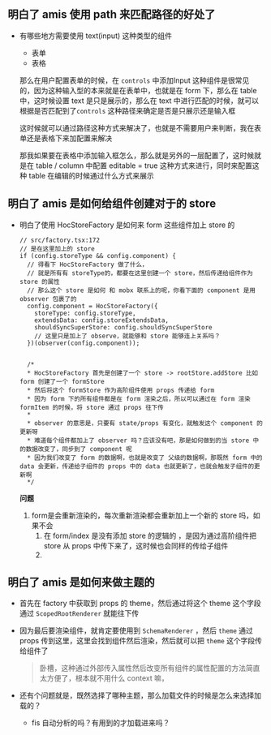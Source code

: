 ## 明白了 amis 使用 path 来匹配路径的好处了

- 有哪些地方需要使用 text(input) 这种类型的组件

  - 表单
  - 表格

  那么在用户配置表单的时候，在 `controls` 中添加Input 这种组件是很常见的，因为这种输入型的本来就是在表单中，也就是在 form 下，那么在 table 中，这时候设置 text 是只是展示的，那么在 text 中进行匹配的时候，就可以根据是否匹配到了`controls` 这种路径来确定是否是只展示还是输入框

  这时候就可以通过路径这种方式来解决了，也就是不需要用户来判断，我在表单还是表格下来加配置来解决

  那我如果要在表格中添加输入框怎么，那么就是另外的一层配置了，这时候就是在 table / column 中配置 editable = true 这种方式来进行，同时来配置这种 table 在编辑的时候通过什么方式来展示

## 明白了 amis 是如何给组件创建对于的 store

- 明白了使用 HocStoreFactory 是如何来 form 这些组件加上 store 的

  ```tsx
  // src/factory.tsx:172
  // 是在这里加上的 store
  if (config.storeType && config.component) {
    // 得看下 HocStoreFactory 做了什么，
    // 就是所有有 storeType的，都要在这里创建一个 store，然后传递给组件作为 store 的属性
    // 那么这个 store 是如何 和 mobx 联系上的呢，你看下面的 component 是用 observer 包裹了的
    config.component = HocStoreFactory({
      storeType: config.storeType,
      extendsData: config.storeExtendsData,
      shouldSyncSuperStore: config.shouldSyncSuperStore
      // 这里只是加上了 observe，就能够和 store 能够连上关系吗？
    })(observer(config.component));
    
    
    /*
    * HocStoreFactory 首先是创建了一个 store -> rootStore.addStore 比如 form 创建了一个 formStore
    * 然后将这个 formStore 作为高阶组件使用 props 传递给 form
    * 因为 form 下的所有组件都是在 form 渲染之后，所以可以通过在 form 渲染 formItem 的时候，将 store 通过 props 往下传
    * 
    * observer 的意思是，只要有 state/props 有变化，就触发这个 component 的更新呀
    * 难道每个组件都加上了 observer 吗？应该没有吧，那是如何做到的当 store 中的数据改变了，同步到了 component 呢
    * 因为我们改变了 form 的数据啊，也就是改变了 父级的数据啊，那既然 form 中的 data 会更新，传递给子组件的 props 中的 data 也就更新了，也就会触发子组件的更新啊
    */
  ```

  **问题**  

  1. form是会重新渲染的，每次重新渲染都会重新加上一个新的 store 吗，如果不会
     1. 在 form/index 是没有添加 store 的逻辑的 ，是因为通过高阶组件把 store 从 props 中传下来了，这时候也会同样的传给子组件
     2. 

## 明白了 amis 是如何来做主题的

- 首先在 factory 中获取到 props 的 theme，然后通过将这个 theme 这个字段通过 `ScopedRootRenderer` 就能往下传

- 因为最后要渲染组件，就肯定要使用到 `SchemaRenderer` ，然后 `theme` 通过props 传到这里，这里会找到组件然后渲染，然后就可以把 `theme` 这个字段传给组件了

  >  卧槽，这种通过外部传入属性然后改变所有组件的属性配置的方法简直太方便了，根本就不用什么 context 嘛，

- 还有个问题就是，既然选择了哪种主题，那么加载文件的时候是怎么来选择加载的？

  - fis 自动分析的吗？有用到的才加载进来吗？